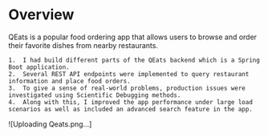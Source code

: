 # Overview

QEats is a popular food ordering app that allows users to browse and order their favorite dishes from nearby restaurants.

    1.  I had build different parts of the QEats backend which is a Spring Boot application.
    2.  Several REST API endpoints were implemented to query restaurant information and place food orders.
    3.  To give a sense of real-world problems, production issues were investigated using Scientific Debugging methods.
    4.  Along with this, I improved the app performance under large load scenarios as well as included an advanced search feature in the app. 
![Uploading Qeats.png…]
